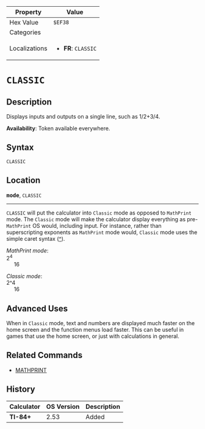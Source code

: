 | Property      | Value |
|---------------|-------|
| Hex Value     | `$EF38`|
| Categories    | <ul></ul> |
| Localizations | <ul><li><b>FR</b>: `CLASSIC`</li></ul> |

# `CLASSIC`

## Description
Displays inputs and outputs on a single line, such as 1/2+3/4.


<b>Availability</b>: Token available everywhere.

## Syntax
`CLASSIC`

## Location
<tt><kbd><b>mode</b></kbd></tt>, `CLASSIC`
<hr>

`CLASSIC` will put the calculator into `Classic` mode as opposed to `MathPrint` mode. The `Classic` mode will make the calculator display everything as pre-`MathPrint` OS would, including input. For instance, rather than superscripting exponents as `MathPrint` mode would, `Classic` mode uses the simple caret syntax ([^](/power)).

_MathPrint mode_:  
2<sup>4</sup>  
     16

_Classic mode_:  
2^4  
     16

## Advanced Uses

When in `Classic` mode, text and numbers are displayed much faster on the home screen and the function menus load faster. This can be useful in games that use the home screen, or just with calculations in general.

## Related Commands

*   [MATHPRINT](/mathprint-mode)

## History
| Calculator | OS Version | Description |
|------------|------------|-------------|
| <b>TI-84+</b> | 2.53 | Added |


